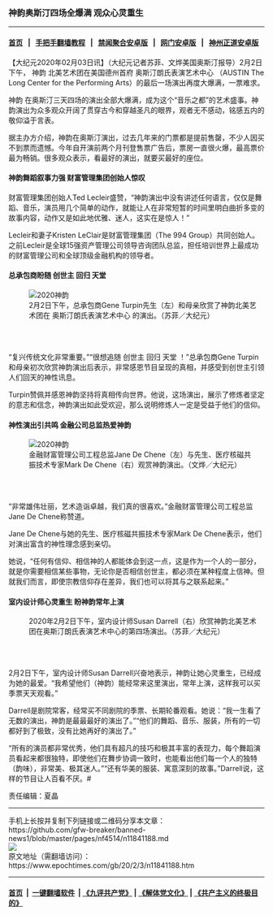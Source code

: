 ### 神韵奥斯汀四场全爆满 观众心灵重生
------------------------

#### [首页](https://github.com/gfw-breaker/banned-news1/blob/master/README.md) &nbsp;&nbsp;|&nbsp;&nbsp; [手把手翻墙教程](https://github.com/gfw-breaker/guides/wiki) &nbsp;&nbsp;|&nbsp;&nbsp; [禁闻聚合安卓版](https://github.com/gfw-breaker/bn-android) &nbsp;&nbsp;|&nbsp;&nbsp; [网门安卓版](https://github.com/oGate2/oGate) &nbsp;&nbsp;|&nbsp;&nbsp; [神州正道安卓版](https://github.com/SzzdOgate/update) 



<div><p>
 【大纪元2020年02月03日讯】（大纪元记者苏菲、文烨美国奥斯汀报导）2月2日下午，
 <ok href="https://www.epochtimes.com/gb/tag/%E7%A5%9E%E9%9F%B5.html">
  神韵
 </ok>
 北美艺术团在美国德州首府
 <ok href="https://www.epochtimes.com/gb/tag/%E5%A5%A5%E6%96%AF%E6%B1%80%E6%9C%97%E6%B0%8F%E8%A1%A8%E6%BC%94%E8%89%BA%E6%9C%AF%E4%B8%AD%E5%BF%83.html">
  奥斯汀朗氏表演艺术中心
 </ok>
 （AUSTIN The Long Center for the Performing Arts）的最后一场演出再度大爆满，一票难求。
</p>
<p>
 <ok href="https://www.epochtimes.com/gb/tag/%E7%A5%9E%E9%9F%B5.html">
  神韵
 </ok>
 在奥斯汀三天四场的演出全部大爆满，成为这个“音乐之都”的艺术盛事。神韵演出为众多观众开阔了贯穿古今和穿越圣凡的眼界，观者无不感动，铭感五内的敬仰溢于言表。
</p>
<p>
 据主办方介绍，神韵在奥斯汀演出，过去几年来的门票都是提前售罄，不少人因买不到票而遗憾。今年自开演前两个月刊登售票广告后，票房一直很火爆，最高票价最为畅销。很多观众表示，看最好的演出，就要买最好的座位。
</p>
<h4>
 神韵舞蹈叙事力强 财富管理集团创始人惊叹
</h4>
<p>
 财富管理集团创始人Ted Lecleir盛赞，“神韵演出中没有讲述任何语言，仅仅是舞蹈、音乐，演员用几个简单的动作，就能让人在非常短暂的时间里明白曲折多变的故事内容，动作又是如此地优雅、迷人，这实在是惊人！”
</p>
<p>
 Lecleir和妻子Kristen LeClair是财富管理集团（The 994 Group）共同创始人。之前Lecleir是全球15强资产管理公司领导咨询团队总监，担任培训世界上最成功的财富管理公司和全球顶级金融机构的领导者。
</p>
<h4>
 总承包商盼随
 <ok href="https://www.epochtimes.com/gb/tag/%E5%88%9B%E4%B8%96%E4%B8%BB.html">
  创世主
 </ok>
 回归
 <ok href="https://www.epochtimes.com/gb/tag/%E5%A4%A9%E5%A0%82.html">
  天堂
 </ok>
</h4>
<figure class="wp-caption aligncenter" id="attachment_11839966" style="width: 450px">
 <ok href="http://i.epochtimes.com/assets/uploads/2020/02/200202174402100101.jpg">
  <img alt="2020神韵" class="wp-image-11839966 size-medium" src="http://i.epochtimes.com/assets/uploads/2020/02/200202174402100101-450x300.jpg" title="2020神韵"/>
 </ok>
 <br/><figcaption class="wp-caption-text">
  2月2日下午，总承包商Gene Turpin先生（左）和母亲欣赏了神韵北美艺术团在
  <ok href="https://www.epochtimes.com/gb/tag/%E5%A5%A5%E6%96%AF%E6%B1%80%E6%9C%97%E6%B0%8F%E8%A1%A8%E6%BC%94%E8%89%BA%E6%9C%AF%E4%B8%AD%E5%BF%83.html">
   奥斯汀朗氏表演艺术中心
  </ok>
  的演出。（苏菲／大纪元）
 </figcaption><br/>
</figure><br/>
<p>
 “复兴传统文化非常重要。”“很想追随
 <ok href="https://www.epochtimes.com/gb/tag/%E5%88%9B%E4%B8%96%E4%B8%BB.html">
  创世主
 </ok>
 回归
 <ok href="https://www.epochtimes.com/gb/tag/%E5%A4%A9%E5%A0%82.html">
  天堂
 </ok>
 ！”总承包商Gene Turpin和母亲初次欣赏神韵演出后表示，非常感恩节目呈现的真相，并感受到创世主引领人们回天的神性讯息。
</p>
<p>
 Turpin赞佩并感恩神韵坚持将真相传向世界。他说，这场演出，展示了修炼者坚定的意志和信念，神韵演出如此受欢迎，那么说明修炼人一定是受益于他们的信仰。
</p>
<h4>
 神性演出引共鸣 金融公司总监热爱神韵
</h4>
<figure class="wp-caption aligncenter" id="attachment_11840383" style="width: 450px">
 <ok href="http://i.epochtimes.com/assets/uploads/2020/02/200202174406100101.jpg">
  <img alt="2020神韵" class="wp-image-11840383 size-medium" src="http://i.epochtimes.com/assets/uploads/2020/02/200202174406100101-450x300.jpg" title="2020神韵"/>
 </ok>
 <br/><figcaption class="wp-caption-text">
  金融财富管理公司工程总监Jane De Chene（左）与先生、医疗核磁共振技术专家Mark De Chene（右）观赏神韵演出。（文烨／大纪元）
 </figcaption><br/>
</figure><br/>
<p>
 “非常雄伟壮丽，艺术造诣卓越，我们真的很喜欢。”金融财富管理公司工程总监Jane De Chene称赞道。
</p>
<p>
 Jane De Chene与她的先生、医疗核磁共振技术专家Mark De Chene表示，他们对演出富含的神性理念感到亲切。
</p>
<p>
 她说，“任何有信仰、相信神的人都能体会到这一点，这是作为一个人的一部分，就是你需要相信某些事物，无论你是否相信创世主，都必须在某种程度上信神。但就我们而言，即使宗教信仰存在差异，我们也可以将其与之联系起来。”
</p>
<h4>
 室内设计师心灵重生 盼神韵常年上演
</h4>
<figure class="wp-caption aligncenter" id="attachment_11841024" style="width: 450px">
 <ok href="http://i.epochtimes.com/assets/uploads/2020/02/200202174342100101.jpg">
  <img alt="" class="wp-image-11841024 size-medium" src="http://i.epochtimes.com/assets/uploads/2020/02/200202174342100101-450x300.jpg"/>
 </ok>
 <br/><figcaption class="wp-caption-text">
  2020年2月2日下午，室内设计师Susan Darrell（右）欣赏神韵北美艺术团在奥斯汀朗氏表演艺术中心的第四场演出。（苏菲／大纪元）
 </figcaption><br/>
</figure><br/>
<p>
 2月2日下午，室内设计师Susan Darrell兴奋地表示，神韵让她心灵重生，已经成为她的最爱。“我希望他们（神韵）能经常来这里演出，常年上演，这样我可以买季票天天观看。”
</p>
<p>
 Darrell是剧院常客，经常买不同剧院的季票、长期轮番观看。她说：“我一生看了无数的演出，神韵是最最最好的演出了。”“他们的舞蹈、音乐、服装，所有的一切都好到了极致，没有比她再好的演出了。”
</p>
<p>
 “所有的演员都非常优秀，他们具有超凡的技巧和极其丰富的表现力，每个舞蹈演员看起来都很独特，即使他们在舞步协调一致时，也能看出他们每一个人的独特（韵味），非常美、极其迷人。”“还有华美的服装、寓意深刻的故事。”Darrell说，这样的节目让人百看不厌。#
</p>
<p>
 责任编辑：夏晶
</p>
</div>
<hr/>
手机上长按并复制下列链接或二维码分享本文章：<br/>
https://github.com/gfw-breaker/banned-news1/blob/master/pages/nf4514/n11841188.md <br/>
<a href='https://github.com/gfw-breaker/banned-news1/blob/master/pages/nf4514/n11841188.md'><img src='https://github.com/gfw-breaker/banned-news1/blob/master/pages/nf4514/n11841188.md.png'/></a> <br/>
原文地址（需翻墙访问）：https://www.epochtimes.com/gb/20/2/3/n11841188.htm


------------------------
#### [首页](https://github.com/gfw-breaker/banned-news1/blob/master/README.md) &nbsp;|&nbsp; [一键翻墙软件](https://github.com/gfw-breaker/nogfw/blob/master/README.md) &nbsp;| [《九评共产党》](https://github.com/gfw-breaker/9ping.md/blob/master/README.md#九评之一评共产党是什么) | [《解体党文化》](https://github.com/gfw-breaker/jtdwh.md/blob/master/README.md) | [《共产主义的终极目的》](https://github.com/gfw-breaker/gczydzjmd.md/blob/master/README.md)


<img src='http://gfw-breaker.win/banned-news/pages/nf4514/n11841188.md' width='0px' height='0px'/>
